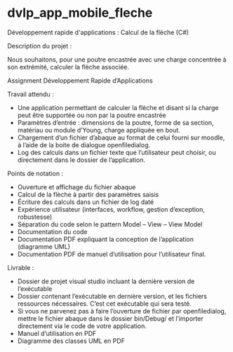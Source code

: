 # dvlp_app_mobile_fleche
Développement rapide d'applications : Calcul de la flèche (C#)

Description du projet :

Nous souhaitons, pour une poutre encastrée avec une charge concentrée à son extrémité, calculer la flèche associée.

Assignment
Développement Rapide d’Applications

Travail attendu :

- Une application permettant de calculer la flèche et disant si la charge peut être supportée ou
non par la poutre encastrée
- Paramètres d’entrée : dimensions de la poutre, forme de sa section, matériau ou module
d’Young, charge appliquée en bout.
- Chargement d’un fichier d’abaque au format de celui fourni sur moodle, à l’aide de la boite
de dialogue openfiledialog.
- Log des calculs dans un fichier texte que l’utilisateur peut choisir, ou directement dans le
dossier de l’application.

Points de notation :

- Ouverture et affichage du fichier abaque
- Calcul de la flèche à partir des paramètres saisis
- Écriture des calculs dans un fichier de log daté
- Expérience utilisateur (interfaces, workflow, gestion d’exception, robustesse)
- Séparation du code selon le pattern Model – View – View Model
- Documentation du code
- Documentation PDF expliquant la conception de l’application (diagramme UML)
- Documentation PDF de manuel d’utilisation pour l’utilisateur final.

Livrable :

- Dossier de projet visual studio incluant la dernière version de l’exécutable
- Dossier contenant l’exécutable en dernière version, et les fichiers ressources nécessaires.
C’est cet exécutable qui sera testé.
- Si vous ne parvenez pas à faire l’ouverture de fichier par openfiledialog, mettre le fichier
abaque dans le dossier bin/Debug/ et l’importer directement via le code de votre
application.
- Manuel d’utilisation en PDF
- Diagramme des classes UML en PDF
